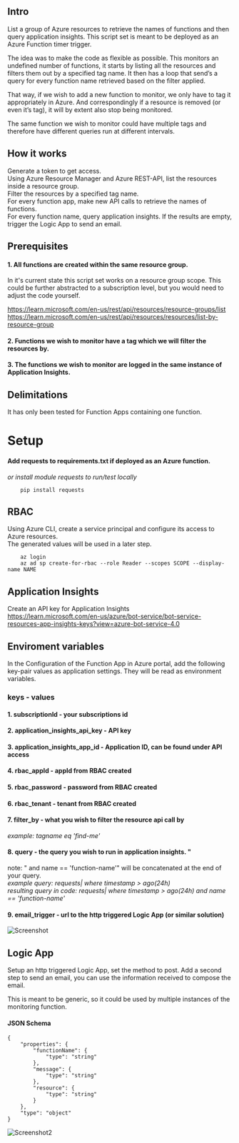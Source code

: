 ## Intro
List a group of Azure resources to retrieve the names of functions and then query application insights.
This script set is meant to be deployed as an Azure Function timer trigger.

The idea was to make the code as flexible as possible. This monitors an undefined number of functions, it starts by listing all the resources and filters them out by a specified tag name. It then has a loop that send’s a query for every function name retrieved based on the filter applied.

That way, if we wish to add a new function to monitor, we only have to tag it appropriately in Azure.
And correspondingly if a resource is removed (or even it’s tag), it will by extent also stop being monitored.

The same function we wish to monitor could have multiple tags and therefore have different queries run at different intervals.
## How it works
Generate a token to get access. \
Using Azure Resource Manager and Azure REST-API, list the resources inside a resource group. \
Filter the resources by a specified tag name. \
For every function app, make new API calls to retrieve the names of functions. \
For every function name, query application insights. If the results are empty, trigger the Logic App to send an email.

## Prerequisites
#### 1. All functions are created within the same resource group.
In it's current state this script set works on a resource group scope. This could be further abstracted to a subscription level, but you would need to adjust the code yourself.

https://learn.microsoft.com/en-us/rest/api/resources/resource-groups/list \
https://learn.microsoft.com/en-us/rest/api/resources/resources/list-by-resource-group

#### 2. Functions we wish to monitor have a tag which we will filter the resources by.
#### 3. The functions we wish to monitor are logged in the same instance of Application Insights.

## Delimitations
It has only been tested for Function Apps containing one function.

# Setup

#### Add requests to requirements.txt if deployed as an Azure function.
_or install module requests to run/test locally_
```
    pip install requests
```

## RBAC
Using Azure CLI, create a service principal and configure its access to Azure resources. \
The generated values will be used in a later step.

````
    az login
    az ad sp create-for-rbac --role Reader --scopes SCOPE --display-name NAME
````



## Application Insights
Create an API key for Application Insights \
https://learn.microsoft.com/en-us/azure/bot-service/bot-service-resources-app-insights-keys?view=azure-bot-service-4.0

## Enviroment variables

In the Configuration of the Function App in Azure portal, add the following key-pair values as application settings. They will be read as environment variables.

### keys - values
#### 1. subscriptionId - your subscriptions id
#### 2. application_insights_api_key - API key
#### 3. application_insights_app_id - Application ID, can be found under API access
#### 4. rbac_appId - appId from RBAC created
#### 5. rbac_password - password from RBAC created
#### 6. rbac_tenant - tenant from RBAC created
#### 7. filter_by - what you wish to filter the resource api call by
*example: tagname eq 'find-me'*
#### 8. query - the query you wish to run in application insights. " 
note: " and name == 'function-name'" will be concatenated at the end of your query. \
*example query: requests| where timestamp > ago(24h)* \
*resulting query in code: requests| where timestamp > ago(24h) and name == 'function-name'*
#### 9. email_trigger - url to the http triggered Logic App (or similar solution)

![Screenshot](https://user-images.githubusercontent.com/90894009/200328126-c7e4516d-26f6-4216-a360-c4c8900404bf.png)


## Logic App
Setup an http triggered Logic App, set the method to post.
Add a second step to send an email, you can use the information received to compose the email.

This is meant to be generic, so it could be used by multiple instances of the monitoring function.

#### JSON Schema
```
{
    "properties": {
        "functionName": {
            "type": "string"
        },
        "message": {
            "type": "string"
        },
        "resource": {
            "type": "string"
        }
    },
    "type": "object"
}
```

![Screenshot2](https://user-images.githubusercontent.com/90894009/200333773-642ef27a-d847-47a7-8b4f-e3ffc3339e4d.png)

